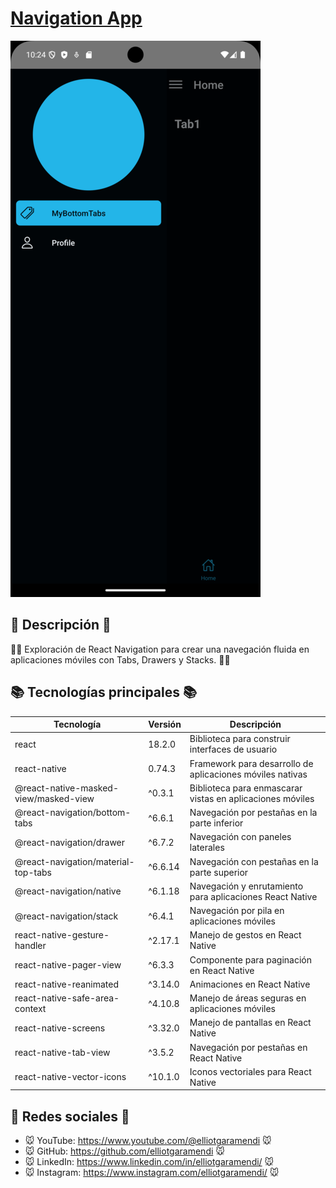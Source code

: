 # [Navigation App](https://github.com/elliotgaramendi/devtalles/tree/develop/react-native/05-NavigationApp)

[![Navigation App](./rn-05-NavigationApp.png)](https://github.com/elliotgaramendi/devtalles/tree/develop/react-native/05-NavigationApp)

## 📜 Descripción 📜

👨‍💻 Exploración de React Navigation para crear una navegación fluida en aplicaciones móviles con Tabs, Drawers y Stacks. 👨‍💻

## 📚 Tecnologías principales 📚

| Tecnología                            | Versión | Descripción                                               |
| ------------------------------------- | ------- | --------------------------------------------------------- |
| react                                 | 18.2.0  | Biblioteca para construir interfaces de usuario           |
| react-native                          | 0.74.3  | Framework para desarrollo de aplicaciones móviles nativas |
| @react-native-masked-view/masked-view | ^0.3.1  | Biblioteca para enmascarar vistas en aplicaciones móviles |
| @react-navigation/bottom-tabs         | ^6.6.1  | Navegación por pestañas en la parte inferior              |
| @react-navigation/drawer              | ^6.7.2  | Navegación con paneles laterales                          |
| @react-navigation/material-top-tabs   | ^6.6.14 | Navegación con pestañas en la parte superior              |
| @react-navigation/native              | ^6.1.18 | Navegación y enrutamiento para aplicaciones React Native  |
| @react-navigation/stack               | ^6.4.1  | Navegación por pila en aplicaciones móviles               |
| react-native-gesture-handler          | ^2.17.1 | Manejo de gestos en React Native                          |
| react-native-pager-view               | ^6.3.3  | Componente para paginación en React Native                |
| react-native-reanimated               | ^3.14.0 | Animaciones en React Native                               |
| react-native-safe-area-context        | ^4.10.8 | Manejo de áreas seguras en aplicaciones móviles           |
| react-native-screens                  | ^3.32.0 | Manejo de pantallas en React Native                       |
| react-native-tab-view                 | ^3.5.2  | Navegación por pestañas en React Native                   |
| react-native-vector-icons             | ^10.1.0 | Iconos vectoriales para React Native                      |

## 🤗 Redes sociales 🤗

- 🐭 YouTube: https://www.youtube.com/@elliotgaramendi 🐭
- 🐭 GitHub: https://github.com/elliotgaramendi 🐭
- 🐭 LinkedIn: https://www.linkedin.com/in/elliotgaramendi/ 🐭
- 🐭 Instagram: https://www.instagram.com/elliotgaramendi/ 🐭
